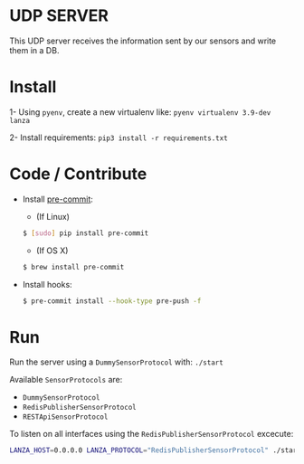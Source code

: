 # UDP SERVER

This UDP server receives the information sent by our sensors and write them in a DB.

# Install

1- Using `pyenv`, create a new virtualenv like:
`pyenv virtualenv 3.9-dev lanza`

2- Install requirements:
`pip3 install -r requirements.txt`

# Code / Contribute

* Install [pre-commit](https://pre-commit.com/#install):
  * (If Linux) 
  ```bash
  $ [sudo] pip install pre-commit
  ```
  * (If OS X) 
  ```bash
  $ brew install pre-commit
  ```

* Install hooks:

  ```bash
  $ pre-commit install --hook-type pre-push -f
  ```


# Run

Run the server using a `DummySensorProtocol` with:
`./start`

Available `SensorProtocols` are:

- `DummySensorProtocol`
- `RedisPublisherSensorProtocol`
- `RESTApiSensorProtocol`

To listen on all interfaces using the `RedisPublisherSensorProtocol` excecute:
```bash
LANZA_HOST=0.0.0.0 LANZA_PROTOCOL="RedisPublisherSensorProtocol" ./start
```

